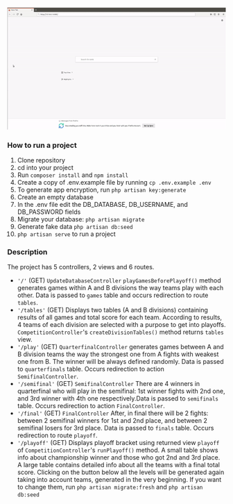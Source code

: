 ![demonstration](https://raw.githubusercontent.com/ZannaZarina/championship/master/championship.gif)

### How to run a project
1. Clone repository
2. cd into your project
3. Run ```composer install``` and ```npm install```
4. Create a copy of .env.example file by running ```cp .env.example .env```
5. To generate app encryption, run ```php artisan key:generate```
6. Create an empty database
7. In the .env file edit the DB_DATABASE, DB_USERNAME, and DB_PASSWORD fields
8. Migrate your database: ```php artisan migrate```
9. Generate fake data ```php artisan db:seed```
10. ```php artisan serve``` to run a project

### Description
The project has 5 controllers, 2 views and 6 routes.

* ```'/'``` (GET) ```UpdateDatabaseController``` ```playGamesBeforePlayoff()``` method generates games within A and B divisions the way teams play with each other. Data is passed to ```games``` table and occurs redirection to route ```tables```.
* ```'/tables'``` (GET) Displays two tables (A and B divisions) containing results of all games and total score for each team. According to results, 4 teams of each division are selected with a purpose to get into playoffs. ```CompetitionController```'s ```createDivisionTables()``` method returns ```tables``` view.
* ```'/play'``` (GET) ```QuarterfinalController``` generates games between A and B division teams the way the strongest one from A fights with weakest one from B. The winner will be always defined randomly. Data is passed to ```quarterfinals``` table. Occurs redirection to action ```SemifinalController```. 
* ```'/semifinal'``` (GET) ```SemifinalController``` There are 4 winners in quarterfinal who will play in the semifinal: 1st winner fights with 2nd one, and 3rd winner with 4th one respectively.Data is passed to ```semifinals``` table. Occurs redirection to action ```FinalController```.
* ```'/final'``` (GET) ```FinalController``` After, in final there will be 2 fights: between 2 semifinal winners for 1st and 2nd place, and between 2 semifinal losers for 3rd place. Data is passed to ```finals``` table. Occurs redirection to route ```playoff```.
* ```'/playoff'``` (GET) Displays playoff bracket using returned view ```playoff``` of ```CompetitionController```'s ```runPlayoff()``` method. A small table shows info about championship winner and those who got 2nd and 3rd place. A large table contains detailed info about all the teams with a final total score. Clicking on the button below all the levels will be generated again taking into account teams, generated in the very beginning. If you want to change them, run ```php artisan migrate:fresh``` and ```php artisan db:seed```
